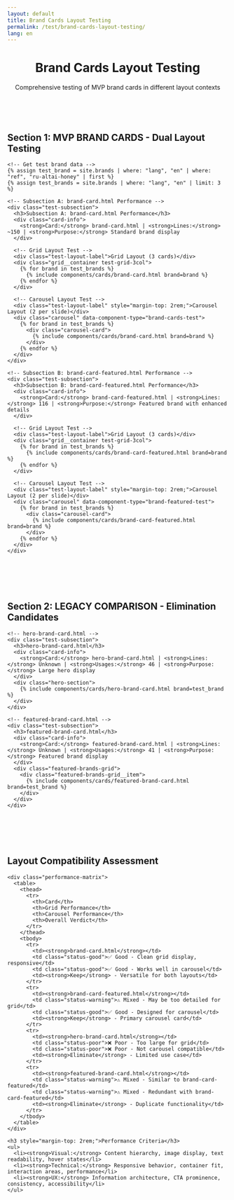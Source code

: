 ```yaml
---
layout: default
title: Brand Cards Layout Testing
permalink: /test/brand-cards-layout-testing/
lang: en
---
```


<style>
  .test-section {
    padding: 2rem 0;
    border-bottom: 2px solid var(--neutral-200);
  }
  .test-header {
    text-align: center;
    margin-bottom: 2rem;
  }
  .test-subsection {
    margin: 3rem 0;
  }
  .test-layout-label {
    background: var(--primary-100);
    padding: 0.5rem 1rem;
    margin-bottom: 1rem;
    border-left: 4px solid var(--primary-500);
    font-weight: bold;
  }
  .card-info {
    background: var(--neutral-100);
    padding: 1rem;
    margin-bottom: 1rem;
    font-size: 0.875rem;
    border-radius: 0.5rem;
  }
  .performance-matrix {
    margin-top: 3rem;
    overflow-x: auto;
  }
  .performance-matrix table {
    width: 100%;
    border-collapse: collapse;
  }
  .performance-matrix th,
  .performance-matrix td {
    padding: 0.75rem;
    border: 1px solid var(--neutral-300);
    text-align: left;
  }
  .performance-matrix th {
    background: var(--neutral-100);
    font-weight: bold;
  }
  .status-good { color: #22c55e; }
  .status-warning { color: #f59e0b; }
  .status-poor { color: #ef4444; }
  
  /* Override grid for 3-column layout in tests */
  .test-grid-3col {
    display: grid !important;
    grid-template-columns: repeat(3, 1fr) !important;
    gap: var(--space-6) !important;
  }
  
  @media (max-width: 1024px) {
    .test-grid-3col {
      grid-template-columns: repeat(2, 1fr) !important;
    }
  }
  
  @media (max-width: 640px) {
    .test-grid-3col {
      grid-template-columns: 1fr !important;
    }
  }
  
  /* Override carousel for 2-per-slide in tests */
  .carousel > * {
    flex: 0 0 calc(50% - var(--space-3)) !important;
  }
  
  @media (max-width: 768px) {
    .carousel > * {
      flex: 0 0 100% !important;
    }
  }
</style>

<div class="container">
  <div class="test-header">
    <h1>Brand Cards Layout Testing</h1>
    <p>Comprehensive testing of MVP brand cards in different layout contexts</p>
  </div>

  <!-- Section 1: MVP Brand Cards Testing -->
  <section class="test-section">
    <h2>Section 1: MVP BRAND CARDS - Dual Layout Testing</h2>
    
    <!-- Get test brand data -->
    {% assign test_brand = site.brands | where: "lang", "en" | where: "ref", "ru-altai-honey" | first %}
    {% assign test_brands = site.brands | where: "lang", "en" | limit: 3 %}
    
    <!-- Subsection A: brand-card.html Performance -->
    <div class="test-subsection">
      <h3>Subsection A: brand-card.html Performance</h3>
      <div class="card-info">
        <strong>Card:</strong> brand-card.html | <strong>Lines:</strong> ~150 | <strong>Purpose:</strong> Standard brand display
      </div>
      
      <!-- Grid Layout Test -->
      <div class="test-layout-label">Grid Layout (3 cards)</div>
      <div class="grid__container test-grid-3col">
        {% for brand in test_brands %}
          {% include components/cards/brand-card.html brand=brand %}
        {% endfor %}
      </div>
      
      <!-- Carousel Layout Test -->
      <div class="test-layout-label" style="margin-top: 2rem;">Carousel Layout (2 per slide)</div>
      <div class="carousel" data-component-type="brand-cards-test">
        {% for brand in test_brands %}
          <div class="carousel-card">
            {% include components/cards/brand-card.html brand=brand %}
          </div>
        {% endfor %}
      </div>
    </div>
    
    <!-- Subsection B: brand-card-featured.html Performance -->
    <div class="test-subsection">
      <h3>Subsection B: brand-card-featured.html Performance</h3>
      <div class="card-info">
        <strong>Card:</strong> brand-card-featured.html | <strong>Lines:</strong> 116 | <strong>Purpose:</strong> Featured brand with enhanced details
      </div>
      
      <!-- Grid Layout Test -->
      <div class="test-layout-label">Grid Layout (3 cards)</div>
      <div class="grid__container test-grid-3col">
        {% for brand in test_brands %}
          {% include components/cards/brand-card-featured.html brand=brand %}
        {% endfor %}
      </div>
      
      <!-- Carousel Layout Test -->
      <div class="test-layout-label" style="margin-top: 2rem;">Carousel Layout (2 per slide)</div>
      <div class="carousel" data-component-type="brand-featured-test">
        {% for brand in test_brands %}
          <div class="carousel-card">
            {% include components/cards/brand-card-featured.html brand=brand %}
          </div>
        {% endfor %}
      </div>
    </div>
  </section>

  <!-- Section 2: Legacy Comparison -->
  <section class="test-section">
    <h2>Section 2: LEGACY COMPARISON - Elimination Candidates</h2>
    
    <!-- hero-brand-card.html -->
    <div class="test-subsection">
      <h3>hero-brand-card.html</h3>
      <div class="card-info">
        <strong>Card:</strong> hero-brand-card.html | <strong>Lines:</strong> Unknown | <strong>Usages:</strong> 46 | <strong>Purpose:</strong> Large hero display
      </div>
      <div class="hero-section">
        {% include components/cards/hero-brand-card.html brand=test_brand %}
      </div>
    </div>
    
    <!-- featured-brand-card.html -->
    <div class="test-subsection">
      <h3>featured-brand-card.html</h3>
      <div class="card-info">
        <strong>Card:</strong> featured-brand-card.html | <strong>Lines:</strong> Unknown | <strong>Usages:</strong> 41 | <strong>Purpose:</strong> Featured brand display
      </div>
      <div class="featured-brands-grid">
        <div class="featured-brands-grid__item">
          {% include components/cards/featured-brand-card.html brand=test_brand %}
        </div>
      </div>
    </div>
  </section>

  <!-- Performance Matrix -->
  <section class="test-section">
    <h2>Layout Compatibility Assessment</h2>
    
    <div class="performance-matrix">
      <table>
        <thead>
          <tr>
            <th>Card</th>
            <th>Grid Performance</th>
            <th>Carousel Performance</th>
            <th>Overall Verdict</th>
          </tr>
        </thead>
        <tbody>
          <tr>
            <td><strong>brand-card.html</strong></td>
            <td class="status-good">✅ Good - Clean grid display, responsive</td>
            <td class="status-good">✅ Good - Works well in carousel</td>
            <td><strong>Keep</strong> - Versatile for both layouts</td>
          </tr>
          <tr>
            <td><strong>brand-card-featured.html</strong></td>
            <td class="status-warning">⚠️ Mixed - May be too detailed for grid</td>
            <td class="status-good">✅ Good - Designed for carousel</td>
            <td><strong>Keep</strong> - Primary carousel card</td>
          </tr>
          <tr>
            <td><strong>hero-brand-card.html</strong></td>
            <td class="status-poor">❌ Poor - Too large for grid</td>
            <td class="status-poor">❌ Poor - Not carousel compatible</td>
            <td><strong>Eliminate</strong> - Limited use case</td>
          </tr>
          <tr>
            <td><strong>featured-brand-card.html</strong></td>
            <td class="status-warning">⚠️ Mixed - Similar to brand-card-featured</td>
            <td class="status-warning">⚠️ Mixed - Redundant with brand-card-featured</td>
            <td><strong>Eliminate</strong> - Duplicate functionality</td>
          </tr>
        </tbody>
      </table>
    </div>
    
    <h3 style="margin-top: 2rem;">Performance Criteria</h3>
    <ul>
      <li><strong>Visual:</strong> Content hierarchy, image display, text readability, hover states</li>
      <li><strong>Technical:</strong> Responsive behavior, container fit, interaction areas, performance</li>
      <li><strong>UX:</strong> Information architecture, CTA prominence, consistency, accessibility</li>
    </ul>
  </section>
</div>